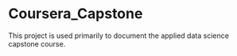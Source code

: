 # Coursera_Capstone
This project is used primarily to document the applied data science capstone course.
